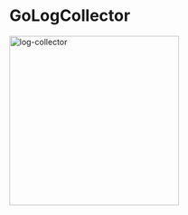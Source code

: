 # GoLogCollector

<img src="https://github.com/taikicoco/go-log-collector/assets/80304118/200f7679-90a7-472b-8dc2-179b5c792daf" alt="log-collector" width="300"/>
